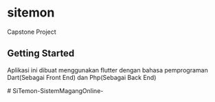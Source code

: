 # sitemon

Capstone Project

## Getting Started

Aplikasi ini dibuat menggunakan flutter dengan bahasa pemprograman Dart(Sebagai Front End) dan Php(Sebagai Back End)

#   S i T e m o n - S i s t e m M a g a n g O n l i n e - 
 
 
